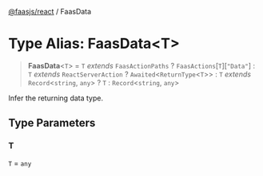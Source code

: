 [@faasjs/react](../README.md) / FaasData

# Type Alias: FaasData\<T\>

> **FaasData**\<`T`\> = `T` *extends* `FaasActionPaths` ? `FaasActions`\[`T`\]\[`"Data"`\] : `T` *extends* `ReactServerAction` ? `Awaited`\<`ReturnType`\<`T`\>\> : `T` *extends* `Record`\<`string`, `any`\> ? `T` : `Record`\<`string`, `any`\>

Infer the returning data type.

## Type Parameters

### T

`T` = `any`
